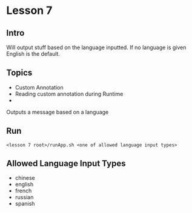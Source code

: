 # Lesson 7

## Intro

Will output stuff based on the language inputted. 
If no language is given English is the default. 

## Topics
- Custom Annotation
- Reading custom annotation during Runtime
- 

Outputs a message based on a language

## Run

```
<lesson 7 root>/runApp.sh <one of allowed language input types>
```

## Allowed Language Input Types

- chinese
- english
- french
- russian
- spanish
